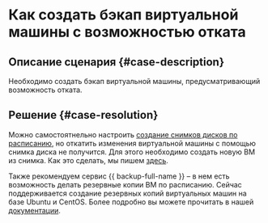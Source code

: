 # Как создать бэкап виртуальной машины с возможностью отката


## Описание сценария {#case-description}

Необходимо создать бэкап виртуальной машины, предусматривающий возможность отката.

## Решение {#case-resolution}

Можно самостоятнельно настроить [создание снимков дисков по расписанию](../../../compute/operations/snapshot-control/create-schedule), но откатить изменения виртуальной машины с помощью снимка диска не получится. Для этого необходимо создать новую  ВМ из снимка. Как это сделать, мы пишем [здесь](../../../compute/operations/vm-create/create-from-snapshots).

Также рекомендуем сервис {{ backup-full-name }} – в нем есть возможность делать резервные копии ВМ по расписанию. Сейчас поддерживается создание резервных копий виртуальных машин на базе Ubuntu и CentOS. Более подробно вы можете прочитать в нашей [документации](../../../backup/concepts/).